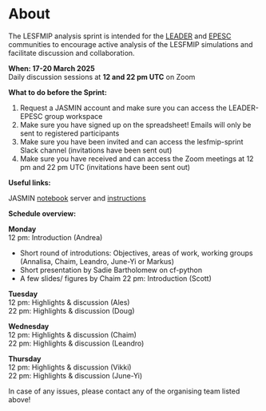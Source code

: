 # About 

The LESFMIP analysis sprint is intended for the [LEADER](https://www.aparc-climate.org/activities/leader-large-ensembles-for-attribution-of-dynamically-driven-extremes/) and [EPESC](https://www.wcrp-climate.org/epesc) communities to encourage active analysis of the LESFMIP simulations and facilitate discussion and collaboration. 

**When: 17-20 March 2025**<br />
Daily discussion sessions at **12 and 22 pm UTC** on Zoom

**What to do before the Sprint:**

1. Request a JASMIN account and make sure you can access the LEADER-EPESC group workspace
2. Make sure you have signed up on the spreadsheet! Emails will only be sent to registered participants
3. Make sure you have been invited and can access the lesfmip-sprint Slack channel (invitations have been sent out)
4. Make sure you have received and can access the Zoom meetings at 12 pm and 22 pm UTC (invitations have been sent out)

**Useful links:**

JASMIN [notebook](https://notebooks.jasmin.ac.uk) server and [instructions](https://help.jasmin.ac.uk/docs/interactive-computing/jasmin-notebooks-service/) 

**Schedule overview:** 

**Monday** <br />
12 pm: Introduction (Andrea)<br />
  - Short round of introdutions: Objectives, areas of work, working groups (Annalisa, Chaim, Leandro, June-Yi or Markus)
  - Short presentation by Sadie Bartholomew on cf-python
  - A few slides/ figures by Chaim
22 pm: Introduction (Scott)<br />

**Tuesday**<br />
12 pm: Highlights & discussion (Ales)<br />
22 pm: Highlights & discussion (Doug)<br />

**Wednesday**<br />
12 pm: Highlights & discussion (Chaim)<br />
22 pm: Highlights & discussion (Leandro)<br />

**Thursday**<br />
12 pm: Highlights & discussion (Vikki)<br />
22 pm: Highlights & discussion (June-Yi)<br />

In case of any issues, please contact any of the organising team listed above! 



